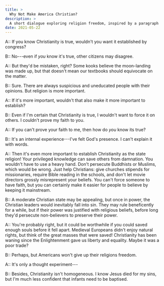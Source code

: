 ```yaml
---
title: >
  Why Not Make America Christian?
description: >
  A short dialogue exploring religion freedom, inspired by a paragraph in the introduction of _The Closing of the American Mind_ by Allan Bloom.
date: 2021-05-22
---
```


A:: If you know Christianity is true, wouldn't you want it established by congress?

B:: No---even if _you_ know it's true, other citizens may disagree.

A:: But they'd be mistaken, right? Some kooks believe the moon-landing was made up, but that doesn't mean our textbooks should equivocate on the matter.

B:: Sure. There are always suspicious and uneducated people with their opinions. But religion is more important.

A:: If it's more important, wouldn't that also make it more important to establish?

B:: Even if I'm certain that Christianity is true, I wouldn't want to force it on others. I couldn't prove my faith to you.

A:: If you can't prove your faith to me, then how do _you_ know its true?

B:: It's an internal experience---I've felt God's presence. I can't explain it with words.

A:: Then it's even more important to establish Christianity as the state religion! Your privileged knowledge can save others from damnation. You wouldn't have to use a heavy hand. Don't persecute Buddhists or Muslims, which would be wrong. Just help Christians: give churches stipends for missionaries, require Bible reading in the schools, and don't let movie directors grossly misrepresent your beliefs. You can't force someone to have faith, but you can certainly make it easier for people to believe by keeping it mainstream.

B:: A moderate Christian state may be appealing, but once in power, the Christian leaders would inevitably fall into sin. They may rule beneficently for a while, but if their power was justified with religious beliefs, before long they'd persecute non-believers to preserve their power.

A:: You're probably right, but it could be worthwhile if you could saved enough souls before it fell apart. Medieval Europeans didn't enjoy natural rights, but think of the great masses that were saved! Christianity has been waning since the Enlightenment gave us liberty and equality. Maybe it was a poor trade?

B:: Perhaps, but Americans won't give up their religions freedom.

A:: It's only a thought experiment---

B:: Besides, Christianity isn't homogeneous. I know Jesus died for my sins, but I'm much less confident that infants need to be baptised. 
